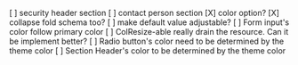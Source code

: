 [ ] security header section
[ ] contact person section
[X] color option?
[X] collapse fold schema too?
[ ] make default value adjustable?
[ ] Form input's color follow primary color
[ ] ColResize-able really drain the resource. Can it be implement better?
[ ] Radio button's color need to be determined by the theme color
[ ] Section Header's color to be determined by the theme color